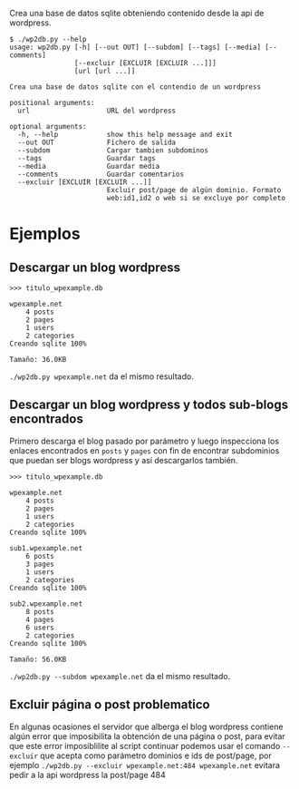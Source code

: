 Crea una base de datos sqlite obteniendo contenido desde la api de wordpress.

```console
$ ./wp2db.py --help
usage: wp2db.py [-h] [--out OUT] [--subdom] [--tags] [--media] [--comments]
                [--excluir [EXCLUIR [EXCLUIR ...]]]
                [url [url ...]]

Crea una base de datos sqlite con el contendio de un wordpress

positional arguments:
  url                   URL del wordpress

optional arguments:
  -h, --help            show this help message and exit
  --out OUT             Fichero de salida
  --subdom              Cargar tambien subdominos
  --tags                Guardar tags
  --media               Guardar media
  --comments            Guardar comentarios
  --excluir [EXCLUIR [EXCLUIR ...]]
                        Excluir post/page de algún dominio. Formato
                        web:id1,id2 o web si se excluye por completo
```

# Ejemplos

## Descargar un blog wordpress

```$ ./wp2db.py https://wpexample.net/
>>> titulo_wpexample.db

wpexample.net
    4 posts
    2 pages
    1 users
    2 categories
Creando sqlite 100%

Tamaño: 36.0KB
```

`./wp2db.py wpexample.net` da el mismo resultado.

## Descargar un blog wordpress y todos sub-blogs encontrados

Primero descarga el blog pasado por parámetro y luego inspecciona
los enlaces encontrados en `posts` y `pages` con fin de encontrar
subdominios que puedan ser blogs wordpress y así descargarlos también.


```$ ./wp2db.py --subdom https://wpexample.net/
>>> titulo_wpexample.db

wpexample.net
    4 posts
    2 pages
    1 users
    2 categories
Creando sqlite 100%

sub1.wpexample.net
    6 posts
    3 pages
    1 users
    2 categories
Creando sqlite 100%

sub2.wpexample.net
    8 posts
    4 pages
    6 users
    2 categories
Creando sqlite 100%

Tamaño: 56.0KB
```

`./wp2db.py --subdom wpexample.net` da el mismo resultado.

## Excluir página o post problematico

En algunas ocasiones el servidor que alberga el blog wordpress
contiene algún error que imposibilita la obtención de una página o post,
para evitar que este error imposiblilite al script continuar podemos
usar el comando `--excluir` que acepta como parámetro dominios e ids de
post/page, por ejemplo `./wp2db.py --excluir wpexample.net:484 wpexample.net`
evitara pedir a la api wordpress la post/page 484
